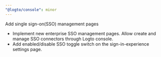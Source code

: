```yaml
---
"@logto/console": minor
---
```


Add single sign-on(SSO) management pages

- Implement new enterprise SSO management pages. Allow create and manage SSO connectors through Logto console.
- Add enabled/disable SSO toggle switch on the sign-in-experience settings page.
